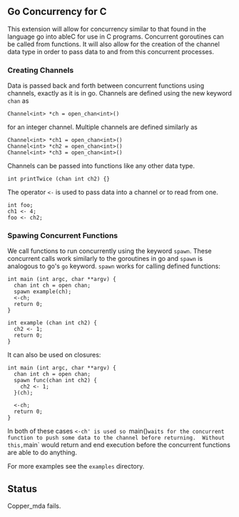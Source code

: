 ## Go Concurrency for C
This extension will allow for concurrency similar to that found in the language go
into ableC for use in C programs.  Concurrent goroutines can be called from functions.
It will also allow for the creation of the channel data type in order to pass data
to and from this concurrent processes.

### Creating Channels
Data is passed back and forth between concurrent functions using channels, exactly as
it is in go.  Channels are defined using the new keyword `chan` as
```
Channel<int> *ch = open_chan<int>()
```
for an integer channel.  Multiple channels are defined similarly as
```
Channel<int> *ch1 = open_chan<int>()
Channel<int> *ch2 = open_chan<int>()
Channel<int> *ch3 = open_chan<int>()
```
Channels can be passed into functions like any other data type.
```
int printTwice (chan int ch2) {}
```
The operator `<-` is used to pass data into a channel or to read from one.
```
int foo;
ch1 <- 4;
foo <- ch2;
```
### Spawing Concurrent Functions
We call functions to run concurrently using the keyword `spawn`.  These concurrent calls
work similarly to the goroutines in go and `spawn` is analogous to go's `go` keyword.
`spawn` works for calling defined functions:
```
int main (int argc, char **argv) {
  chan int ch = open chan;
  spawn example(ch);
  <-ch;
  return 0; 
}

int example (chan int ch2) {
  ch2 <- 1;
  return 0;
}
```
It can also be used on closures:
```
int main (int argc, char **argv) {
  chan int ch = open chan;
  spawn func(chan int ch2) {
    ch2 <- 1;
  }(ch);

  <-ch;
  return 0; 
}
```
In both of these cases `<-ch' is used so `main()` waits for the concurrent
function to push some data to the channel before returning.  Without this,
`main` would return and end execution before the concurrent functions are
able to do anything.

For more examples see the `examples` directory.

## Status
Copper_mda fails. 

